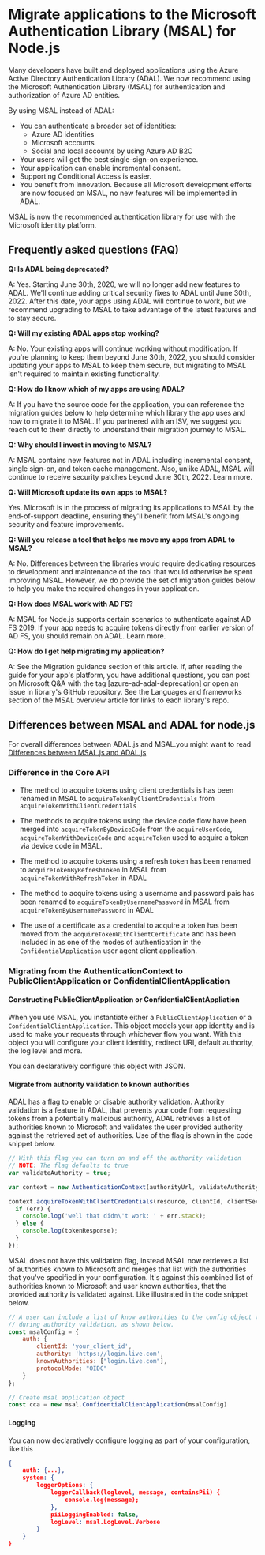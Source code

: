 # Migrate applications to the Microsoft Authentication Library (MSAL) for Node.js

Many developers have built and deployed applications using the Azure Active Directory Authentication Library (ADAL). We now recommend using the Microsoft Authentication Library (MSAL) for authentication and authorization of Azure AD entities.

By using MSAL instead of ADAL:

- You can authenticate a broader set of identities:
    - Azure AD identities
    - Microsoft accounts
    - Social and local accounts by using Azure AD B2C
- Your users will get the best single-sign-on experience.
- Your application can enable incremental consent.
- Supporting Conditional Access is easier.
- You benefit from innovation. Because all Microsoft development efforts are now focused on MSAL, no new features will be implemented in ADAL.

MSAL is now the recommended authentication library for use with the Microsoft identity platform.

## Frequently asked questions (FAQ)

**Q: Is ADAL being deprecated?**

A: Yes. Starting June 30th, 2020, we will no longer add new features to ADAL. We'll continue adding critical security fixes to ADAL until June 30th, 2022. After this date, your apps using ADAL will continue to work, but we recommend upgrading to MSAL to take advantage of the latest features and to stay secure.

**Q: Will my existing ADAL apps stop working?**

A: No. Your existing apps will continue working without modification. If you're planning to keep them beyond June 30th, 2022, you should consider updating your apps to MSAL to keep them secure, but migrating to MSAL isn't required to maintain existing functionality.

**Q: How do I know which of my apps are using ADAL?**

A: If you have the source code for the application, you can reference the migration guides below to help determine which library the app uses and how to migrate it to MSAL. If you partnered with an ISV, we suggest you reach out to them directly to understand their migration journey to MSAL.

**Q: Why should I invest in moving to MSAL?**

A: MSAL contains new features not in ADAL including incremental consent, single sign-on, and token cache management. Also, unlike ADAL, MSAL will continue to receive security patches beyond June 30th, 2022. Learn more.

**Q: Will Microsoft update its own apps to MSAL?**

Yes. Microsoft is in the process of migrating its applications to MSAL by the end-of-support deadline, ensuring they'll benefit from MSAL's ongoing security and feature improvements.

**Q: Will you release a tool that helps me move my apps from ADAL to MSAL?**

A: No. Differences between the libraries would require dedicating resources to development and maintenance of the tool that would otherwise be spent improving MSAL. However, we do provide the set of migration guides below to help you make the required changes in your application.

**Q: How does MSAL work with AD FS?**

A: MSAL for Node.js supports certain scenarios to authenticate against AD FS 2019. If your app needs to acquire tokens directly from earlier version of AD FS, you should remain on ADAL. Learn more.

**Q: How do I get help migrating my application?**

A: See the Migration guidance section of this article. If, after reading the guide for your app's platform, you have additional questions, you can post on Microsoft Q&A with the tag [azure-ad-adal-deprecation] or open an issue in library's GitHub repository. See the Languages and frameworks section of the MSAL overview article for links to each library's repo.

## Differences between MSAL and ADAL for node.js
For overall differences between ADAL.js and MSAL.you might want to read [Differences between MSAL.js and ADAL.js](https://docs.microsoft.com/en-us/azure/active-directory/develop/msal-compare-msal-js-and-adal-js)

### Difference in the Core API
- The method to acquire tokens using client credentials is has been renamed in MSAL to `acquireTokenByClientCredentials` from `acquireTokenWithClientCredentials`

- The methods to acquire tokens using the device code flow have been merged into `acquireTokenByDeviceCode` from the `acquireUserCode`, `acquireTokenWithDeviceCode` and `acquireToken` used to acquire a token via device code in MSAL.

- The method to acquire tokens using a refresh token has been renamed to `acquireTokenByRefreshToken` in MSAL from `acquireTokenWithRefreshToken` in ADAL

- The method to acquire tokens using a username and password pais has been renamed to `acquireTokenByUsernamePassword` in MSAL from `acquireTokenByUsernamePassword` in ADAL

- The use of a certificate as a credential to acquire a token has been moved from the `acquireTokenWithClientCertificate` and has been included in as one of the modes of authentication in the `ConfidentialApplication` user agent client application.

### Migrating from the AuthenticationContext to PublicClientApplication or ConfidentialClientApplication

#### Constructing PublicClientApplication or ConfidentialClientAppliation
When you use MSAL, you instantiate either a `PublicClientApplication` or a `ConfidentialClientApplication`. This object models your app identity and is used to make your requests through whichever flow you want. With this object you will configure your client idenitity, redirect URI, default authority, the log level and more.

You can declaratively configure this object with JSON.

#### Migrate from authority validation to known authorities
ADAL has a flag to enable or disable authority validation. Authority validation is a feature in ADAL, that prevents your code from requesting tokens from a potentially malicious authority, ADAL retrieves a list of authorities known to Microsoft and validates the user provided authority against the retrieved set of authorities. Use of the flag is shown in the code snippet below.

```js
// With this flag you can turn on and off the authority validation
// NOTE: The flag defaults to true
var validateAuthority = true;

var context = new AuthenticationContext(authorityUrl, validateAuthority);

context.acquireTokenWithClientCredentials(resource, clientId, clientSecret, function(err, tokenResponse) {
  if (err) {
    console.log('well that didn\'t work: ' + err.stack);
  } else {
    console.log(tokenResponse);
  }
});
```

MSAL does not have this validation flag, instead MSAL now retrieves a list of authorities known to Microsoft and merges that list with the authorities that you've specified in your configuration. It's against this combined list of authorities known to Microsoft and user known authorities, that the provided authority is validated against. Like illustrated in the code snippet below.

```js
// A user can include a list of know authorities to the config object to be used
// during authority validation, as shown below.
const msalConfig = {
    auth: {
        clientId: 'your_client_id',
        authority: 'https://login.live.com',
        knownAuthorities: ["login.live.com"],
        protocolMode: "OIDC"
    }
};

// Create msal application object
const cca = new msal.ConfidentialClientApplication(msalConfig)
```

#### Logging
You can now declaratively configure logging as part of your configuration, like this

```json
{
    auth: {...},
    system: {
        loggerOptions: {
            loggerCallback(loglevel, message, containsPii) {
                console.log(message);
            },
            piiLoggingEnabled: false,
            logLevel: msal.LogLevel.Verbose
        }
    }
}
```